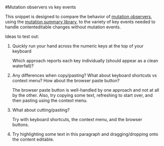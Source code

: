 #Mutation observers vs key events

This snippet is designed to compare the behavior of [mutation observers](https://developer.mozilla.org/en-US/docs/DOM/MutationObserver), using the [mutation summary library](http://code.google.com/p/mutation-summary/), to the variety of key events needed to handle contenteditable changes without mutation events.

Ideas to test out:

1. Quickly run your hand across the numeric keys at the top of your keyboard

	Which approach reports each key individually (should appear as a clean waterfall)?
2. Any differences when copy/pasting?  What about keyboard shortcuts vs context menu?  How about the browser paste button?

	The browser paste button is well-handled by one approach and not at all by the other.  Also, try copying some text, refreshing to start over, and then pasting using the context menu.
3. What about cutting/pasting?

	Try with keyboard shortcuts, the context menu, and the browser buttons.</p>
4. Try highlighting some text in this paragraph and dragging/dropping onto the content editable.